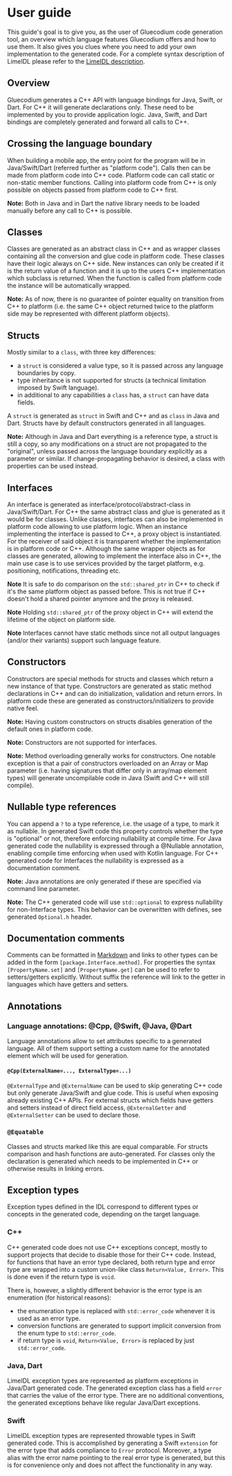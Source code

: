 User guide
==========

This guide's goal is to give you, as the user of Gluecodium code generation tool, an overview
which language features Gluecodium offers and how to use them. It also gives you clues where
you need to add your own implementation to the generated code. For a complete syntax
description of LimeIDL please refer to the [LimeIDL description](lime_idl.md).

Overview
--------

Gluecodium generates a C++ API with language bindings for Java, Swift, or Dart. For C++ it will
generate declarations only. These need to be implemented by you to provide application logic.
Java, Swift, and Dart bindings are completely generated and forward all calls to C++.

Crossing the language boundary
------------------------------

When building a mobile app, the entry point for the program will be in Java/Swift/Dart (referred
further as "platform code"). Calls then can be made from platform code into C++ code. Platform code
can call static or non-static member functions. Calling into platform code from C++ is only possible
on objects passed from platform code to C++ first.

**Note:** Both in Java and in Dart the native library needs to be loaded manually before any call to C++ is possible.

Classes
-------

Classes are generated as an abstract class in C++ and as wrapper classes containing all the
conversion and glue code in platform code. These classes have their logic always on C++ side.
New instances can only be created if it is the return value of a function and it is up to
the users C++ implementation which subclass is returned. When the function is called from
platform code the instance will be automatically wrapped.

**Note:** As of now, there is no guarantee of pointer equality on transition from C++ to platform
(i.e. the same C++ object returned twice to the platform side may be represented with different
platform objects).

Structs
-------

Mostly similar to a `class`, with three key differences:
* a `struct` is considered a value type, so it is passed across any language boundaries by copy.
* type inheritance is not supported for structs (a technical limitation imposed by Swift language).
* in additional to any capabilities a `class` has, a `struct` can have data fields.

A `struct` is generated as `struct` in Swift and C++ and as `class` in Java and Dart. Structs have by default
constructors generated in all languages.

**Note:** Although in Java and Dart everything is a reference type, a struct is still a copy, so any modifications on a
struct are not propagated to the "original", unless passed across the language boundary explicitly as a parameter or
similar. If change-propagating behavior is desired, a class with properties can be used instead.

Interfaces
----------

An interface is generated as interface/protocol/abstract-class in Java/Swift/Dart. For C++ the same abstract
class and glue is generated as it would be for classes. Unlike classes, interfaces can also be
implemented in platform code allowing to use platform logic.
When an instance implementing the interface is passed to C++, a proxy
object is instantiated. For the receiver of said object it is transparent whether the
implementation is in platform code or C++.
Although the same wrapper objects as for classes are generated, allowing to implement the
interface also in C++, the main use case is to use services provided by the target platform,
e.g. positioning, notifications, threading etc.

**Note** It is safe to do comparison on the `std::shared_ptr` in C++ to check if it's the same
platform object as passed before. This is not true if C++ doesn't hold a shared pointer
anymore and the proxy is released.

**Note** Holding `std::shared_ptr` of the proxy object in C++ will extend the lifetime of the
object on platform side.

**Note** Interfaces cannot have static methods since not all output languages (and/or their variants)
support such language feature.

Constructors
------------

Constructors are special methods for structs and classes which return a new instance of that type.
Constructors are generated as static method declarations in C++ and can do initialization,
validation and return errors. In platform code these are generated as constructors/initializers to
provide native feel.

**Note:** Having custom constructors on structs disables generation of the default ones in platform code.

**Note:** Constructors are not supported for interfaces.

**Note:** Method overloading generally works for constructors. One notable exception is that a pair
of constructors overloaded on an Array or Map parameter (i.e. having signatures that differ only in
array/map element types) will generate uncompilable code in Java (Swift and C++ will still compile).

Nullable type references
------------------------

You can append a `?` to a type reference, i.e. the usage of a type, to mark it as nullable. In
generated Swift code this property controls whether the type is "optional" or not, therefore
enforcing nullability at compile time. For Java generated code the nullability is expressed through
a @Nullable annotation, enabling compile time enforcing when used with Kotlin language. For C++
generated code for Interfaces the nullability is expressed as a documentation comment.

**Note:** Java annotations are only generated if these are specified via command line parameter.

**Note:** The C++ generated code will use `std::optional` to express nullability for non-Interface types.
This behavior can be overwritten with defines, see generated `Optional.h` header.

Documentation comments
----------------------

Comments can be formatted in [Markdown](https://spec.commonmark.org/0.28/) and links to other
types can be added in the form `[package.Interface.method]`. For properties the syntax
`[PropertyName.set]` and `[PropertyName.get]` can be used to refer to setters/getters
explicitly. Without suffix the reference will link to the getter in languages which have
getters and setters.


Annotations
-----------

### Language annotations: @Cpp, @Swift, @Java, @Dart

Language annotations allow to set attributes specific to a generated language. All of them support
setting a custom name for the annotated element which will be used for generation.

#### `@Cpp(ExternalName=..., ExternalType=...)`

`@ExternalType` and `@ExternalName` can be used to skip generating C++ code but only generate
Java/Swift and glue code. This is useful when exposing already existing C++ APIs.
For external structs which fields have getters and setters instead of direct field access,
`@ExternalGetter` and `@ExternalSetter` can be used to declare those.

### `@Equatable`

Classes and structs marked like this are equal comparable. For structs comparison and hash functions
are auto-generated. For classes only the declaration is generated which needs to be implemented in C++
or otherwise results in linking errors.

Exception types
---------------

Exception types defined in the IDL correspond to different types or concepts in the generated code,
depending on the target language.

### C++

C++ generated code does not use C++ exceptions concept, mostly to support projects that decide to
disable those for their C++ code. Instead, for functions that have an error type declared, both
return type and error type are wrapped into a custom union-like class `Return<Value, Error>`. This
is done even if the return type is `void`.

There is, however, a slightly different behavior is the error type is an enumeration (for historical
reasons):
* the enumeration type is replaced with `std::error_code` whenever it is used as an error type.
* conversion functions are generated to support implicit conversion from the enum type to `std::error_code`.
* if return type is `void`, `Return<Value, Error>` is replaced by just `std::error_code`.

### Java, Dart

LimeIDL exception types are represented as platform exceptions in Java/Dart generated code. The generated
exception class has a field `error` that carries the value of the error type. There are no
additional conventions, the generated exceptions behave like regular Java/Dart exceptions.

### Swift

LimeIDL exception types are represented throwable types in Swift generated code. This is
accomplished by generating a Swift `extension` for the error type that adds compliance to `Error`
protocol. Moreover, a type alias with the error name pointing to the real error type is generated,
but this is for convenience only and does not affect the functionality in any way.
